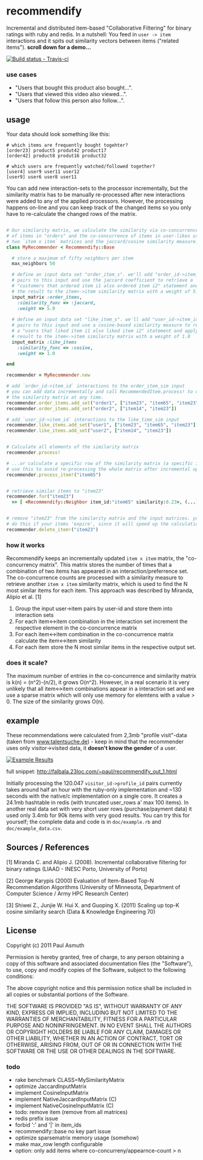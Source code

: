recommendify
============

Incremental and distributed item-based "Collaborative Filtering" for binary ratings with ruby and redis. In a nutshell: You feed in `user -> item` interactions and it spits out similarity vectors between items ("related items").  __scroll down for a demo...__

[ ![Build status - Travis-ci](https://secure.travis-ci.org/paulasmuth/recommendify.png) ](http://travis-ci.org/paulasmuth/recommendify)


### use cases

+ "Users that bought this product also bought...". 
+ "Users that viewed this video also viewed...". 
+ "Users that follow this person also follow...". 


usage
-----

Your data should look something like this:

```
# which items are frequently bought togehter?
[order23] product5 produt42 product17
[order42] product8 produt16 product32

# which users are frequently watched/followed together?
[user4] user9 user11 user12
[user9] user6 user8 user11
```

You can add new interaction-sets to the processor incrementally, but the similarity matrix has to be manually re-processed after new interactions were added to any of the applied processors. However, the processing happens on-line and you can keep track of the changed items so you only have to re-calculate the changed rows of the matrix.

```ruby

# Our similarity matrix, we calculate the similarity via co-concurrence 
# of items in "orders" and the co-concurrence of items in user-likes using 
# two `item x item` matrices and the jaccard/cosine similarity measure.
class MyRecommender < Recommendify::Base

  # store a maximum of fifty neighbors per item
  max_neighbors 50

  # define an input data set "order_item_s". we'll add "order_id->item_id"
  # pairs to this input and use the jaccard coefficient to retrieve a 
  # "customers that ordered item i1 also ordered item i2" statement and apply
  # the result to the item<->item similarity matrix with a weight of 5.0
  input_matrix :order_items, 
    :similarity_func => :jaccard,
    :weight => 5.0
  
  # define an input data set "like_item_s". we'll add "user_id->item_id"
  # pairs to this input and use a cosine-based similarity measure to retrieve 
  # a "users that liked item i1 also liked item i2" statement and apply the 
  # result to the item<->item similarity matrix with a weight of 1.0
  input_matrix :like_items
    :similarity_func => :cosine,
    :weight => 1.0

end

recommender = MyRecommender.new

# add `order_id->item_id` interactions to the order_item_sim input
# you can add data incrementally and call RecommendedItem.process! to update
# the similarity matrix at any time.
recommender.order_items.add_set("order1", ["item23", "item65", "item23"])
recommender.order_items.add_set("order2", ["item14", "item23"])

# add `user_id->item_id` interactions to the like_time_sim input
recommender.like_items.add_set("user1", ["item23", "item65", "item23"])
recommender.like_items.add_set("user2", ["item14", "item23"])


# Calculate all elements of the similarity matrix
recommender.process!

# ...or calculate a specific row of the similarity matrix (a specific item)
# use this to avoid re-processing the whole matrix after incremental updates
recommender.process_item!("item65")


# retrieve similar items to "item23"
recommender.for("item23") 
  => [ <Recommendify::Neighbor item_id:"item65" similarity:0.23>, (...) ]


# remove "item23" from the similarity matrix and the input matrices. you should 
# do this if your items 'expire', since it will speed up the calculation
recommender.delete_item!("item23") 
```

### how it works

Recommendify keeps an incrementally updated `item x item` matrix, the "co-concurrency matrix". This matrix stores the number of times that a combination of two items has appeared in an interaction/preferrence set. The co-concurrence counts are processed with a similarity measure to retrieve another `item x item` similarity matrix, which is used to find the N most similar items for each item. This approach was described by Miranda, Alipio et al. [1]

1. Group the input user->item pairs by user-id and store them into interaction sets
2. For each item<->item combination in the interaction set increment the respective element in the co-concurrence matrix
3. For each item<->item combination in the co-concurrence matrix calculate the item<->item similarity
3. For each item store the N most similar items in the respective output set.


### does it scale?

The maximum number of entries in the co-concurrence and similarity matrix is k(n) = (n^2)-(n/2), it grows O(n^2). However, in a real scenario it is very unlikely that all item<->item combinations appear in a interaction set and we use a sparse matrix which will only use memory for elemtens with a value > 0. The size of the similarity grows O(n). 



example
-------

These recommendations were calculated from 2,3mb "profile visit"-data (taken from www.talentsuche.de) - keep in mind that the recommender uses only visitor->visited data, it __doesn't know the gender__  of a user. 

[ ![Example Results](https://raw.github.com/paulasmuth/recommendify/master/doc/example.png) ](http://falbala.23loc.com/~paul/recommendify_out_1.html)

full snippet: http://falbala.23loc.com/~paul/recommendify_out_1.html 

Initially processing the 120.047 `visitor_id->profile_id` pairs currently takes around half an hour with the ruby-only implementation and ~130 seconds with the native/c implementation on a single core. It creates a 24.1mb hashtable in redis (with truncated user_rows a' max 100 items). In another real data set with very short user rows (purchase/payment data) it used only 3.4mb for 90k items with very good results. You can try this for yourself; the complete data and code is in `doc/example.rb` and `doc/example_data.csv`. 




Sources / References
--------------------

[1] Miranda C. and Alipio J. (2008). Incremental collaborative ﬁltering for binary ratings (LIAAD - INESC Porto, University of Porto)

[2] George Karypis (2000) Evaluation of Item-Based Top-N Recommendation Algorithms (University of Minnesota, Department of Computer Science / Army HPC Research Center)

[3] Shiwei Z., Junjie W. Hui X. and Guoping X. (2011) Scaling up top-K cosine similarity search (Data & Knowledge Engineering 70)



License
-------

Copyright (c) 2011 Paul Asmuth

Permission is hereby granted, free of charge, to any person obtaining a copy of this software and associated documentation files (the "Software"), to use, copy and modify copies of the Software, subject to the following conditions:

The above copyright notice and this permission notice shall be included in all copies or substantial portions of the Software.

THE SOFTWARE IS PROVIDED "AS IS", WITHOUT WARRANTY OF ANY KIND, EXPRESS OR IMPLIED, INCLUDING BUT NOT LIMITED TO THE WARRANTIES OF MERCHANTABILITY, FITNESS FOR A PARTICULAR PURPOSE AND NONINFRINGEMENT. IN NO EVENT SHALL THE AUTHORS OR COPYRIGHT HOLDERS BE LIABLE FOR ANY CLAIM, DAMAGES OR OTHER LIABILITY, WHETHER IN AN ACTION OF CONTRACT, TORT OR OTHERWISE, ARISING FROM, OUT OF OR IN CONNECTION WITH THE SOFTWARE OR THE USE OR OTHER DEALINGS IN THE SOFTWARE.



### todo

+ rake benchmark CLASS=MySimilarityMatrix
+ optimize JaccardInputMatrix
+ implement CosineInputMatrix
+ implement NativeJaccardInputMatrix (C)
+ implement NativeCosineInputMatrix (C)
+ todo: remove item (remove from all matrices)
+ redis prefix issue
+ forbid ':' and '|' in item_ids
+ recommendify::base no key part issue
+ optimize sparsematrix memory usage (somehow)
+ make max_row length configurable
+ option: only add items where co-concurreny/appearnce-count > n
